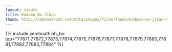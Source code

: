 ```yaml
---
layout: sieutv
title: Kodomo No Jikan
thumb: http://xemhoathinh.net/data/images/films/thumb/kodomo-no-jikan-kodomo-no-jikan-2012.jpg
---
```

{% include xemhoathinh_bo tap="77871,77872,77873,77874,77875,77876,77877,77878,77879,77880,77881,77882,77883,77884" %} 
